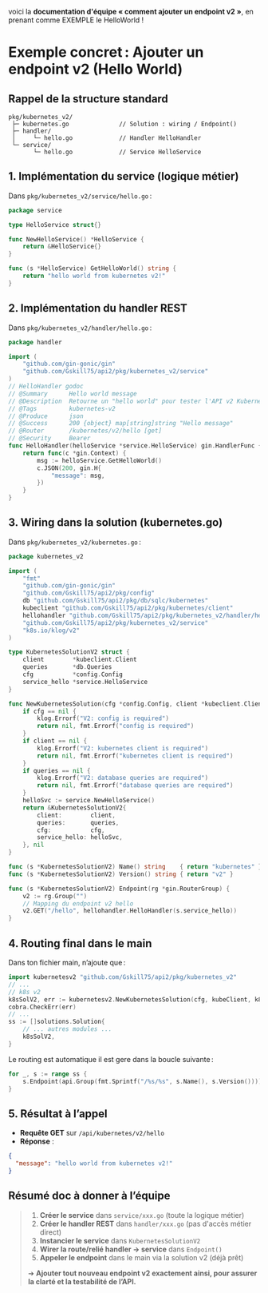 voici la **documentation d'équipe « comment ajouter un endpoint v2 »**, en prenant comme EXEMPLE le HelloWorld !

# Exemple concret : Ajouter un endpoint v2 (Hello World)

## Rappel de la structure standard

```
pkg/kubernetes_v2/
 ├─ kubernetes.go              // Solution : wiring / Endpoint()
 ├─ handler/
 │     └─ hello.go             // Handler HelloHandler
 └─ service/
       └─ hello.go             // Service HelloService
```


## 1. Implémentation du service (logique métier)

Dans `pkg/kubernetes_v2/service/hello.go` :

```go
package service

type HelloService struct{}

func NewHelloService() *HelloService {
    return &HelloService{}
}

func (s *HelloService) GetHelloWorld() string {
    return "hello world from kubernetes v2!"
}
```


## 2. Implémentation du handler REST

Dans `pkg/kubernetes_v2/handler/hello.go` :

```go
package handler

import (
    "github.com/gin-gonic/gin"
    "github.com/Gskill75/api2/pkg/kubernetes_v2/service"
)
// HelloHandler godoc
// @Summary      Hello world message
// @Description  Retourne un "hello world" pour tester l'API v2 Kubernetes
// @Tags         kubernetes-v2
// @Produce      json
// @Success      200 {object} map[string]string "Hello message"
// @Router       /kubernetes/v2/hello [get]
// @Security     Bearer
func HelloHandler(helloService *service.HelloService) gin.HandlerFunc {
    return func(c *gin.Context) {
        msg := helloService.GetHelloWorld()
        c.JSON(200, gin.H{
            "message": msg,
        })
    }
}
```


## 3. Wiring dans la solution (kubernetes.go)

Dans `pkg/kubernetes_v2/kubernetes.go` :

```go
package kubernetes_v2

import (
    "fmt"
    "github.com/gin-gonic/gin"
    "github.com/Gskill75/api2/pkg/config"
    db "github.com/Gskill75/api2/pkg/db/sqlc/kubernetes"
    kubeclient "github.com/Gskill75/api2/pkg/kubernetes/client"
    hellohandler "github.com/Gskill75/api2/pkg/kubernetes_v2/handler/hello"
    "github.com/Gskill75/api2/pkg/kubernetes_v2/service"
    "k8s.io/klog/v2"
)

type KubernetesSolutionV2 struct {
    client        *kubeclient.Client
    queries       *db.Queries
    cfg           *config.Config
    service_hello *service.HelloService
}

func NewKubernetesSolution(cfg *config.Config, client *kubeclient.Client, queries *db.Queries) (*KubernetesSolutionV2, error) {
    if cfg == nil {
        klog.Errorf("V2: config is required")
        return nil, fmt.Errorf("config is required")
    }
    if client == nil {
        klog.Errorf("V2: kubernetes client is required")
        return nil, fmt.Errorf("kubernetes client is required")
    }
    if queries == nil {
        klog.Errorf("V2: database queries are required")
        return nil, fmt.Errorf("database queries are required")
    }
    helloSvc := service.NewHelloService()
    return &KubernetesSolutionV2{
        client:        client,
        queries:       queries,
        cfg:           cfg,
        service_hello: helloSvc,
    }, nil
}

func (s *KubernetesSolutionV2) Name() string    { return "kubernetes" }
func (s *KubernetesSolutionV2) Version() string { return "v2" }

func (s *KubernetesSolutionV2) Endpoint(rg *gin.RouterGroup) {
    v2 := rg.Group("")
    // Mapping du endpoint v2 hello
    v2.GET("/hello", hellohandler.HelloHandler(s.service_hello))
}
```


## 4. Routing final dans le main

Dans ton fichier main, n’ajoute que :

```go
import kubernetesv2 "github.com/Gskill75/api2/pkg/kubernetes_v2"
// ...
// k8s v2
k8sSolV2, err := kubernetesv2.NewKubernetesSolution(cfg, kubeClient, k8sQueries)
cobra.CheckErr(err)
// ...
ss := []solutions.Solution{
    // ... autres modules ...
    k8sSolV2,
}
```

Le routing est automatique il est gere dans la boucle suivante :

```go
for _, s := range ss {
    s.Endpoint(api.Group(fmt.Sprintf("/%s/%s", s.Name(), s.Version())))
}
```


## 5. Résultat à l’appel

- **Requête GET** sur `/api/kubernetes/v2/hello`
- **Réponse** :

```json
{
  "message": "hello world from kubernetes v2!"
}
```


## Résumé doc à donner à l’équipe

> 1. **Créer le service** dans `service/xxx.go` (toute la logique métier)
> 2. **Créer le handler REST** dans `handler/xxx.go` (pas d'accès métier direct)
> 3. **Instancier le service** dans `KubernetesSolutionV2`
> 4. **Wirer la route/relié handler → service** dans `Endpoint()`
> 5. **Appeler le endpoint** dans le main via la solution v2 (déjà prêt)
>
> ➔ **Ajouter tout nouveau endpoint v2 exactement ainsi, pour assurer la clarté et la testabilité de l’API.**



